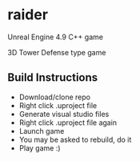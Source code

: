 # raider
Unreal Engine 4.9 C++ game 

3D Tower Defense type game

## Build Instructions

- Download/clone repo
- Right click .uproject file
- Generate visual studio files
- Right click .uproject file again
- Launch game
- You may be asked to rebuild, do it
- Play game :)
